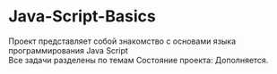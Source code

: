 # Java-Script-Basics
Проект представляет собой знакомство с основами языка программирования Java Script <br>
Все задачи разделены по темам
Состояние проекта: Дополняется.

